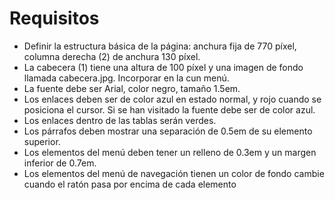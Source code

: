 
# Requisitos

* Definir la estructura básica de la página: anchura fija de 770 píxel,  columna derecha (2) de anchura 130 píxel.  
* La cabecera (1) tiene una altura de 100 píxel y una imagen de fondo llamada cabecera.jpg. Incorporar en la cun menú. 
* La fuente debe ser Arial, color negro, tamaño 1.5em. 
* Los enlaces deben ser de color azul en estado normal, y rojo cuando se posiciona el cursor. Si se han visitado la fuente debe ser de color azul. 
* Los enlaces dentro de las tablas serán verdes.
* Los párrafos deben mostrar una separación de 0.5em de su elemento superior. 
* Los elementos del menú deben tener un relleno de 0.3em y un margen inferior de 0.7em. 
* Los elementos del menú de navegación tienen un color de fondo cambie cuando el ratón pasa por encima de cada elemento
